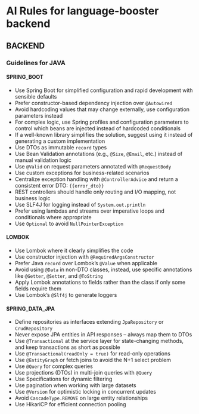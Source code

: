 # AI Rules for language-booster backend

## BACKEND

### Guidelines for JAVA

#### SPRING_BOOT

- Use Spring Boot for simplified configuration and rapid development with sensible defaults
- Prefer constructor-based dependency injection over `@Autowired`
- Avoid hardcoding values that may change externally, use configuration parameters instead
- For complex logic, use Spring profiles and configuration parameters to control which beans are injected instead of hardcoded conditionals
- If a well-known library simplifies the solution, suggest using it instead of generating a custom implementation
- Use DTOs as immutable `record` types
- Use Bean Validation annotations (e.g., `@Size`, `@Email`, etc.) instead of manual validation logic
- Use `@Valid` on request parameters annotated with `@RequestBody`
- Use custom exceptions for business-related scenarios
- Centralize exception handling with `@ControllerAdvice` and return a consistent error DTO: `{{error_dto}}`
- REST controllers should handle only routing and I/O mapping, not business logic
- Use SLF4J for logging instead of `System.out.println`
- Prefer using lambdas and streams over imperative loops and conditionals where appropriate
- Use `Optional` to avoid `NullPointerException`

#### LOMBOK

- Use Lombok where it clearly simplifies the code
- Use constructor injection with `@RequiredArgsConstructor`
- Prefer Java `record` over Lombok’s `@Value` when applicable
- Avoid using `@Data` in non-DTO classes, instead, use specific annotations like `@Getter`, `@Setter`, and `@ToString`
- Apply Lombok annotations to fields rather than the class if only some fields require them
- Use Lombok’s `@Slf4j` to generate loggers

#### SPRING_DATA_JPA

- Define repositories as interfaces extending `JpaRepository` or `CrudRepository`
- Never expose JPA entities in API responses – always map them to DTOs
- Use `@Transactional` at the service layer for state-changing methods, and keep transactions as short as possible
- Use `@Transactional(readOnly = true)` for read-only operations
- Use `@EntityGraph` or fetch joins to avoid the N+1 select problem
- Use `@Query` for complex queries
- Use projections (DTOs) in multi-join queries with `@Query`
- Use Specifications for dynamic filtering
- Use pagination when working with large datasets
- Use `@Version` for optimistic locking in concurrent updates
- Avoid `CascadeType.REMOVE` on large entity relationships
- Use HikariCP for efficient connection pooling

